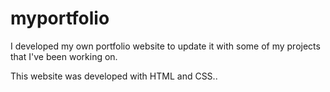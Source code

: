 # myportfolio

<p>I developed my own portfolio website to update it with some of my projects that I've been working on.

This website was developed with HTML and CSS..</p>


